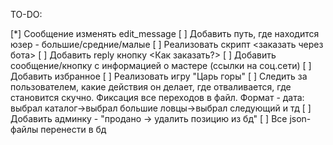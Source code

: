 TO-DO:

[*] Сообщение изменять edit_message
[ ] Добавить путь, где находится юзер - большие/средние/малые
[ ] Реализовать скрипт <заказать через бота>
[ ] Добавить reply кнопку <Как заказать?>
[ ] Добавить сообщение/кнопку с информацией о мастере (ссылки на соц.сети)
[ ] Добавить избранное
[ ] Реализовать игру "Царь горы"
[ ] Следить за пользователем, какие действия он делает, где отваливается, где становится скучно. Фиксация все переходов в файл. Формат - дата: выбрал каталог->выбрал большие ловцы->выбрал следующий и тд
[ ] Добавить админку - "продано -> удалить позицию из бд"
[ ] Все json-файлы перенести в бд
